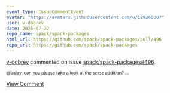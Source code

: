 ```yaml
---
event_type: IssueCommentEvent
avatar: "https://avatars.githubusercontent.com/u/12926030?"
user: v-dobrev
date: 2025-07-22
repo_name: spack/spack-packages
html_url: https://github.com/spack/spack-packages/pull/496
repo_url: https://github.com/spack/spack-packages
---
```


<a href='https://github.com/v-dobrev' target='_blank'>v-dobrev</a> commented on issue <a href='https://github.com/spack/spack-packages/pull/496' target='_blank'>spack/spack-packages#496</a>.

<small>@balay, can you please take a look at the `petsc` addition?...</small>

<a href='https://github.com/spack/spack-packages/pull/496' target='_blank'>View Comment</a>